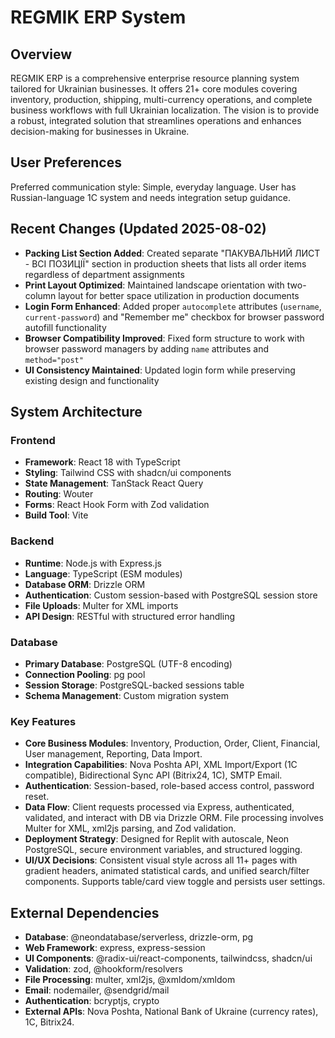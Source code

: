 # REGMIK ERP System

## Overview
REGMIK ERP is a comprehensive enterprise resource planning system tailored for Ukrainian businesses. It offers 21+ core modules covering inventory, production, shipping, multi-currency operations, and complete business workflows with full Ukrainian localization. The vision is to provide a robust, integrated solution that streamlines operations and enhances decision-making for businesses in Ukraine.

## User Preferences
Preferred communication style: Simple, everyday language.
User has Russian-language 1C system and needs integration setup guidance.

## Recent Changes (Updated 2025-08-02)
- **Packing List Section Added**: Created separate "ПАКУВАЛЬНИЙ ЛИСТ - ВСІ ПОЗИЦІЇ" section in production sheets that lists all order items regardless of department assignments
- **Print Layout Optimized**: Maintained landscape orientation with two-column layout for better space utilization in production documents
- **Login Form Enhanced**: Added proper `autocomplete` attributes (`username`, `current-password`) and "Remember me" checkbox for browser password autofill functionality
- **Browser Compatibility Improved**: Fixed form structure to work with browser password managers by adding `name` attributes and `method="post"`
- **UI Consistency Maintained**: Updated login form while preserving existing design and functionality

## System Architecture

### Frontend
- **Framework**: React 18 with TypeScript
- **Styling**: Tailwind CSS with shadcn/ui components
- **State Management**: TanStack React Query
- **Routing**: Wouter
- **Forms**: React Hook Form with Zod validation
- **Build Tool**: Vite

### Backend
- **Runtime**: Node.js with Express.js
- **Language**: TypeScript (ESM modules)
- **Database ORM**: Drizzle ORM
- **Authentication**: Custom session-based with PostgreSQL session store
- **File Uploads**: Multer for XML imports
- **API Design**: RESTful with structured error handling

### Database
- **Primary Database**: PostgreSQL (UTF-8 encoding)
- **Connection Pooling**: pg pool
- **Session Storage**: PostgreSQL-backed sessions table
- **Schema Management**: Custom migration system

### Key Features
- **Core Business Modules**: Inventory, Production, Order, Client, Financial, User management, Reporting, Data Import.
- **Integration Capabilities**: Nova Poshta API, XML Import/Export (1C compatible), Bidirectional Sync API (Bitrix24, 1C), SMTP Email.
- **Authentication**: Session-based, role-based access control, password reset.
- **Data Flow**: Client requests processed via Express, authenticated, validated, and interact with DB via Drizzle ORM. File processing involves Multer for XML, xml2js parsing, and Zod validation.
- **Deployment Strategy**: Designed for Replit with autoscale, Neon PostgreSQL, secure environment variables, and structured logging.
- **UI/UX Decisions**: Consistent visual style across all 11+ pages with gradient headers, animated statistical cards, and unified search/filter components. Supports table/card view toggle and persists user settings.

## External Dependencies
- **Database**: @neondatabase/serverless, drizzle-orm, pg
- **Web Framework**: express, express-session
- **UI Components**: @radix-ui/react-components, tailwindcss, shadcn/ui
- **Validation**: zod, @hookform/resolvers
- **File Processing**: multer, xml2js, @xmldom/xmldom
- **Email**: nodemailer, @sendgrid/mail
- **Authentication**: bcryptjs, crypto
- **External APIs**: Nova Poshta, National Bank of Ukraine (currency rates), 1C, Bitrix24.